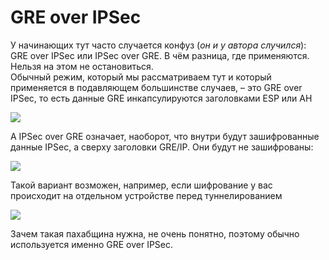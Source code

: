 # GRE over IPSec

У начинающих тут часто случается конфуз \(_он и у автора случился_\): GRE over IPSec или IPSec over GRE. В чём разница, где применяются. Нельзя на этом не остановиться.  
Обычный режим, который мы рассматриваем тут и который применяется в подавляющем большинстве случаев, – это GRE over IPSec, то есть данные GRE инкапсулируются заголовками ESP или AH

![](https://dan4i4ek.info/src/0_ac120_38239cd3_XL.jpg)

А IPSec over GRE означает, наоборот, что внутри будут зашифрованные данные IPSec, а сверху заголовки GRE/IP. Они будут не зашифрованы:

![](https://dan4i4ek.info/src/0_ac122_7c031dee_XL.jpg)

Такой вариант возможен, например, если шифрование у вас происходит на отдельном устройстве перед туннелированием

![](https://dan4i4ek.info/src/0_ac121_d8dc78dd_XL.jpg)

Зачем такая пахабщина нужна, не очень понятно, поэтому обычно используется именно GRE over IPSec.

